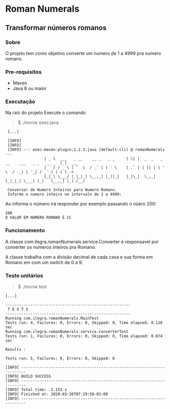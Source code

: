 # Roman Numerals

## Transformar números romanos

### Sobre
O projeto tem como objetivo converte um numero de 1 a 4999 pra numero romano.

### Pre-requisitos
* Maven
* Java 8 ou maior
### Executação
Na raiz do projeto Execute o comando
> $ ./mvnw exec:java

```
 [...]
 
 [INFO] 
 [INFO] 
 [INFO] --- exec-maven-plugin:1.2.1:java (default-cli) @ romanNumerals ---
                 | _ \  ___   _ __    __ _   _ _     | \| |  _  _   _ __    ___   _ _   __ _  (_)  ___
                 |   / / _ \ | '  \  / _` | | ' \    | .` | | || | | '  \  / -_) | '_| / _` | | | (_-<
                 |_|_\ \___/ |_|_|_| \__,_| |_||_|   |_|\_|  \_,_| |_|_|_| \___| |_|   \__,_| |_| /__/
 
 Conversor de Numero Inteiros para Numero Romano.
 Informe o numero inteiro no intervalo de 1 a 4999:
```
Ao informa o número irá responder por exemplo passando o núero 200: 
```
200
O VALOR EM NUMERO ROMANO É CC
```

### Funcionamento
A classe com.ilegra.romanNumerals.service.Converter é responsavel por converter os numeros inteiros pra Romano.

A classe trabalha com a divisão decimal de cada casa e sua forma em Romano em com um switch de 0 a 9. 


### Teste unitários
> $ ./mvnw test

```
[...]

-------------------------------------------------------
 T E S T S
-------------------------------------------------------
Running com.ilegra.romanNumerals.MainTest
Tests run: 4, Failures: 0, Errors: 0, Skipped: 0, Time elapsed: 0.118 sec
Running com.ilegra.romanNumerals.service.ConverterTest
Tests run: 1, Failures: 0, Errors: 0, Skipped: 0, Time elapsed: 0.074 sec

Results :

Tests run: 5, Failures: 0, Errors: 0, Skipped: 0

[INFO] ------------------------------------------------------------------------
[INFO] BUILD SUCCESS
[INFO] ------------------------------------------------------------------------
[INFO] Total time:  2.153 s
[INFO] Finished at: 2020-03-26T07:29:58-03:00
[INFO] ------------------------------------------------------------------------

```